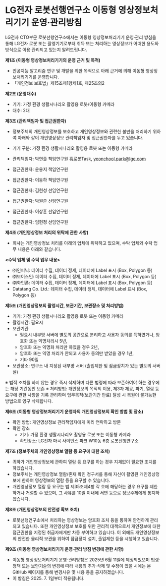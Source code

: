 # LG전자 로봇선행연구소 이동형 영상정보처리기기 운영·관리방침
LG전자 CTO부문 로봇선행연구소에서는 이동형 영상정보처리기기 운영·관리 방침을 통해 LG전자 로봇 또는 촬영기기로부터 취득 또는 처리하는 영상정보가 어떠한 용도와 방식으로 이용·관리되고 있는지 알려드립니다.

**제1조 (이동형 영상정보처리기기의 운영 근거 및 목적)**
- 인공지능 알고리즘 연구 및 개발을 위한 목적으로 아래 근거에 의해 이동형 영상정보처리기기를 운영합니다.
- 「개인정보 보호법」제15조제1항제1호, 제25조의2

**제2조 (운영대수)**
- 기기: 가정 환경 생활시나리오 촬영용 로봇/이동형 카메라
- 대수: 2대


**제3조 (관리책임자 및 접근권한자)**
- 정보주체의 개인영상정보를 보호하고 개인영상정보와 관련한 불만을 처리하기 위하여 아래와 같이 개인영상정보 관리책임자 및 접근권한자를 두고 있습니다.

- 기기 구분: 가정 환경 생활시나리오 촬영용 로봇 또는 이동형 카메라
- 관리책임자:	박연출	책임연구원	홈로봇Task, yeonchool.park@lge.com
- 접근권한자:	윤용지	책임연구원	
- 접근권한자:	이동하	책임연구원	
- 접근권한자:	김현성	선임연구원	
- 접근권한자:	박원준	선임연구원	
- 접근권한자:	이상훈	선임연구원	
- 접근권한자:	임현정	선임연구원	

**제4조 (개인영상정보 처리의 위탁에 관한 사항)**
- 회사는 개인영상정보 처리를 아래의 업체에 위탁하고 있으며, 수탁 업체와 수탁 업무 내용은 아래와 같습니다.

**<수탁 업체 및 수탁 업무 내용>**
- ㈜인피닉:	  데이터 수집, 데이터 정제, 데이터에 Label 표시 (Box, Polygon 등)
- ㈜보이스인:	데이터 수집, 데이터 정제, 데이터에 Label 표시 (Box, Polygon 등)
- ㈜화인폰:	  데이터 수집, 데이터 정제, 데이터에 Label 표시 (Box, Polygon 등)
- Datatang Co. Ltd.:	데이터 수집, 데이터 정제, 데이터에 Label 표시 (Box, Polygon 등)

**제5조 (개인영상정보의 촬영시간, 보관기간, 보관장소 및 처리방법)**

- 기기: 가정 환경 생활시나리오 촬영용 로봇 또는 이동형 카메라
- 촬영시간: 필요시
- 보관기관
  - 필요시	내부망 서버에 별도의 공간으로 분리하고 사용자 동의를 득하였거나, 암호화 또는 익명처리시 5년,
  - 암호화 또는 익명화 처리만 하였을 경우 2년,
  - 암호화 또는 익명 처리가 안되고 사용자 동의만 받았을 경우 1년,
  - 기타 90일	
- 보관장소: 연구소 내 지정된 내부망 서버 (출입제한 및 잠금장치가 있는 별도의 서버실)

※	법적 조치를 하지 않는 경우 즉시 삭제하며 다른 법령에 따라 보존하여야 하는 경우에는 해당 기간동안 보존
※	처리방법: 개인정보의 목적외 이용, 제3자 제공, 파기, 열람 등 요구에 관한 사항을 기록 관리하며 업무목적(보관기간 만료) 달성 시 복원이 불가능한 방법으로 영구 삭제합니다.

**제6조 (이동형 영상정보처리기기 운영자의 개인영상정보의 확인 방법 및 장소)**
- 확인 방법: 개인영상정보 관리책임자에게 미리 연락하고 방문
- 확인 장소
  - 기기: 가정 환경 생활시나리오 촬영용 로봇 또는 이동형 카메라
  - 확인장소: LG전자 마곡 사이언스 파크 W10동 6층 로봇선행연구소


**제7조 (정보주체의 개인영상정보 열람 등 요구에 대한 조치)**
- 귀하가 개인영상정보에 관하여 열람 등 요구를 하는 경우 지체없이 필요한 조치를 하겠습니다.
- 정보주체는 개인영상정보 열람/존재 확인 청구서를 통해 자신이 촬영된 개인영상정보에 한하여 영상정보의 열람 등을 요구할 수 있습니다.
- 개인영상정보 열람 등 요구는 법 제35조제4항 각 호에 해당하는 경우 요구를 제한하거나 거절할 수 있으며, 그 사유를 10일 이내에 서면 등으로 정보주체에게 통지하겠습니다.

**제8조 (개인영상정보의 안전성 확보 조치)**
- 로봇선행연구소에서 처리하는 영상정보는 암호화 조치 등을 통하여 안전하게 관리되고 있습니다. 또한 개인영상정보 보호를 위한 관리적 대책으로서 개인정보에 대한 접근권한을 지정된 취급자에게만 차등 부여하고 있습니다. 이 외에도 개인영상정보의 안전한 물리적 보관을 위하여 잠금장치 설치, 출입제한 등을 시행하고 있습니다.

**제9조 (이동형 영상정보처리기기 운영·관리 방침 변경에 관한 사항)**
- 이동형 영상정보처리기기 운영·관리방침은 2025년 6월 11일에 제정되었으며 법령·정책 또는 보안기술의 변경에 따라 내용의 추가·삭제 및 수정이 있을 시에는 본 GitHub 페이지를 통해 변경사유 및 내용 등을 공지하겠습니다.
- 이 방침은 2025. 7. 1일부터 적용됩니다.
